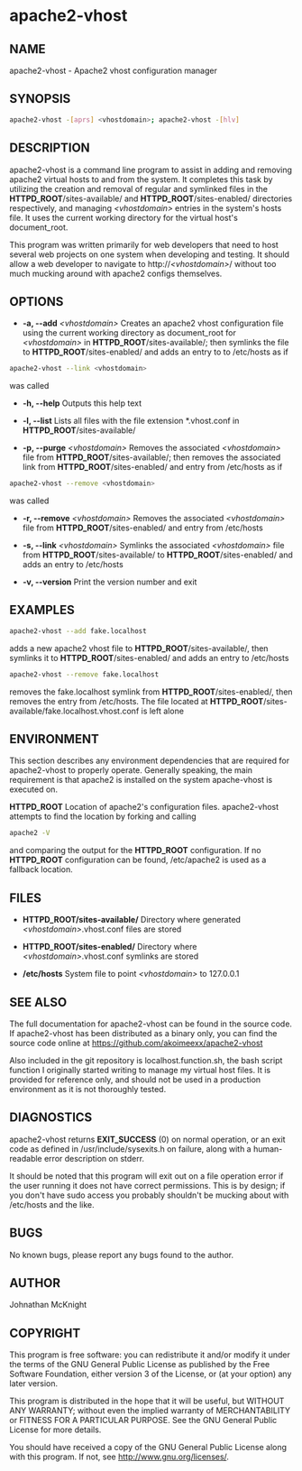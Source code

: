 apache2-vhost
=============

NAME
----
apache2-vhost - Apache2 vhost configuration manager

SYNOPSIS
--------
```bash
apache2-vhost -[aprs] <vhostdomain>; apache2-vhost -[hlv]
```


DESCRIPTION
-----------
apache2-vhost is a command line program to assist in adding and removing apache2 virtual hosts to and from the system. It completes this task by utilizing the creation and removal of regular and symlinked files in the __HTTPD_ROOT__/sites-available/ and __HTTPD_ROOT__/sites-enabled/ directories respectively, and managing _&lt;vhostdomain&gt;_ entries in the system's hosts file. It uses the current working directory for the virtual host's document_root.

This program was written primarily for web developers that need to host several web projects on one system when developing and testing. It should allow a web developer to navigate to http://_&lt;vhostdomain&gt;_/ without too much mucking around with apache2 configs themselves.


OPTIONS
-------
*  __-a, --add__ _&lt;vhostdomain&gt;_
Creates an apache2 vhost configuration file using the current working directory as document_root for _&lt;vhostdomain&gt;_ in __HTTPD_ROOT__/sites-available/; then symlinks the file to __HTTPD_ROOT__/sites-enabled/ and adds an entry to to /etc/hosts as if 
```bash
apache2-vhost --link <vhostdomain>
```
 was called

*  __-h, --help__
Outputs this help text

*  __-l, --list__
Lists all files with the file extension *.vhost.conf in __HTTPD_ROOT__/sites-available/

*  __-p, --purge__ _&lt;vhostdomain&gt;_
Removes the associated _&lt;vhostdomain&gt;_ file from __HTTPD_ROOT__/sites-available/; then removes the associated link from __HTTPD_ROOT__/sites-enabled/ and entry from /etc/hosts as if 
```bash
apache2-vhost --remove <vhostdomain>
```
 was called

*  __-r, --remove__ _&lt;vhostdomain&gt;_
Removes the associated _&lt;vhostdomain&gt;_ file from __HTTPD_ROOT__/sites-enabled/ and entry from /etc/hosts

*  __-s, --link__ _&lt;vhostdomain&gt;_
Symlinks the associated _&lt;vhostdomain&gt;_ file from __HTTPD_ROOT__/sites-available/ to __HTTPD_ROOT__/sites-enabled/ and adds an entry to /etc/hosts

*  __-v, --version__
Print the version number and exit


EXAMPLES
--------
```bash
apache2-vhost --add fake.localhost
```
adds a new apache2 vhost file to __HTTPD_ROOT__/sites-available/, then symlinks it to __HTTPD_ROOT__/sites-enabled/ and adds an entry to /etc/hosts

```bash
apache2-vhost --remove fake.localhost
```
removes the fake.localhost symlink from __HTTPD_ROOT__/sites-enabled/, then removes the entry from /etc/hosts. The file located at __HTTPD_ROOT__/sites-available/fake.localhost.vhost.conf is left alone


ENVIRONMENT
-----------
This section describes any environment dependencies that are required for apache2-vhost to properly operate. Generally speaking, the main requirement is that apache2 is installed on the system apache-vhost is executed on.

__HTTPD_ROOT__
Location of apache2's configuration files. apache2-vhost attempts to find the location by forking and calling 
```bash
apache2 -V
```
and comparing the output for the __HTTPD_ROOT__ configuration. If no __HTTPD_ROOT__ configuration can be found, /etc/apache2 is used as a fallback location.


FILES
-----
*  __HTTPD_ROOT/sites-available/__
Directory where generated _&lt;vhostdomain&gt;_.vhost.conf files are stored

*  __HTTPD_ROOT/sites-enabled/__
Directory where _&lt;vhostdomain&gt;_.vhost.conf symlinks are stored

*  __/etc/hosts__
System file to point _&lt;vhostdomain&gt;_ to 127.0.0.1


SEE ALSO
--------
The full documentation for apache2-vhost can be found in the source code. If apache2-vhost has been distributed as a binary only, you can find the source code online at https://github.com/akoimeexx/apache2-vhost

Also included in the git repository is localhost.function.sh, the bash script function I originally started writing to manage my virtual host files. It is provided for reference only, and should not be used in a production environment as it is not thoroughly tested.

DIAGNOSTICS
-----------
apache2-vhost returns __EXIT_SUCCESS__ (0) on normal operation, or an exit code as defined in /usr/include/sysexits.h on failure, along with a human-readable error description on stderr.

It should be noted that this program will exit out on a file operation error if the user running it does not have correct permissions. This is by design; if you don't have sudo access you probably shouldn't be mucking about with /etc/hosts and the like.


BUGS
----
No known bugs, please report any bugs found to the author.


AUTHOR
------
Johnathan McKnight


COPYRIGHT
---------
This program is free software: you can redistribute it and/or modify
it under the terms of the GNU General Public License as published by
the Free Software Foundation, either version 3 of the License, or
(at your option) any later version.

This program is distributed in the hope that it will be useful,
but WITHOUT ANY WARRANTY; without even the implied warranty of
MERCHANTABILITY or FITNESS FOR A PARTICULAR PURPOSE.  See the
GNU General Public License for more details.

You should have received a copy of the GNU General Public License
along with this program.  If not, see <http://www.gnu.org/licenses/>. 
